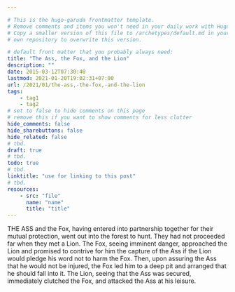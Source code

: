```yaml
---

# This is the hugo-garuda frontmatter template.
# Remove comments and items you won't need in your daily work with Hugo.
# Copy a smaller version of this file to /archetypes/default.md in your
# own repository to overwrite this version.

# default front matter that you probably always need:
title: "The Ass, the Fox, and the Lion"
description: ""
date: 2015-03-12T07:30:40
lastmod: 2021-01-20T19:02:31+07:00
url: /2021/01/the-ass,-the-fox,-and-the-lion
tags:
    - tag1
    - tag2
# set to false to hide comments on this page
# remove this if you want to show comments for less clutter
hide_comments: false
hide_sharebuttons: false
hide_related: false
# tbd.
draft: true
# tbd.
todo: true
# tbd.
linktitle: "use for linking to this post"
# tbd.
resources:
    - src: "file"
      name: "name"
      title: "title"
---
```

THE ASS and the Fox, having entered into partnership together for their mutual protection, went out into the forest to hunt. They had not proceeded far when they met a Lion. The Fox, seeing imminent danger, approached the Lion and promised to contrive for him the capture of the Ass if the Lion would pledge his word not to harm the Fox. Then, upon assuring the Ass that he would not be injured, the Fox led him to a deep pit and arranged that he should fall into it. The Lion, seeing that the Ass was secured, immediately clutched the Fox, and attacked the Ass at his leisure.


